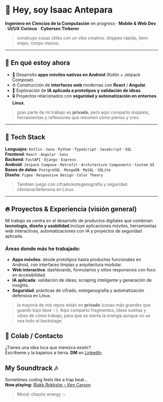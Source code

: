 # 👋 Hey, soy **Isaac Antepara**

**Ingeniero en Ciencias de la Computación** en progreso · **Mobile & Web Dev** · **UI/UX Curious** · **Cybersec Tinkerer**

> construyo cosas útiles con un vibe creativo: shippeo rápido, itero mejor, rompo menos.

* * *

## 🚀 En qué estoy ahora

* 📱 Desarrollo **apps móviles nativas en Android** (Kotlin + Jetpack Compose).
* 🌐 Construcción de **interfaces web** modernas con **React** / **Angular**.
* 🧠 Exploración de **IA aplicada a prototipos y validación de ideas**.
* 🔒 Proyectos relacionados con **seguridad y automatización en entornos Linux**.

> gran parte de mi trabajo es **privado**, pero aquí comparto snippets, herramientas y reflexiones que resumen cómo pienso y creo.

* * *

## 🧩 Tech Stack

**Lenguajes**: `Kotlin` · `Java` · `Python` · `TypeScript` · `JavaScript` · `SQL`<br>
**Frontend**: `React` · `Angular` · `Sass`<br>
**Backend**: `FastAPI` · `Django` · `Express`<br>
**Android**: `Jetpack Compose` · `Retrofit` · `Architecture Components` · `Custom UI`<br>
**Bases de datos**: `PostgreSQL` · `MongoDB` · `MySQL` · `SQLite`<br>
**Diseño**: `Figma` · `Responsive Design` · `Color Theory`<br>

> También juego con cifrado/esteganografía y seguridad ofensiva/defensiva en Linux.

* * *

## 🔥 Proyectos & Experiencia (visión general)

Mi trabajo se centra en el desarrollo de productos digitales que combinan **tecnología, diseño y usabilidad**.Incluye aplicaciones móviles, herramientas web interactivas, automatizaciones con IA y proyectos de seguridad aplicada.

### Áreas donde más he trabajado:

* **Apps móviles**: desde prototipos hasta productos funcionales en Android, con interfaces limpias y arquitectura modular.
* **Web interactiva**: dashboards, formularios y sitios responsivos con foco en accesibilidad.
* **IA aplicada**: validación de ideas, scraping inteligente y generación de insights.
* **Seguridad**: prácticas de cifrado, esteganografía y automatización defensiva en Linux.

> la mayoría de mis repos están en **privado** (cosas más grandes que guardo bajo llave ✨). Aquí comparto fragmentos, ideas sueltas y vibes de cómo trabajo, para que se sienta la energía aunque no se vea todo el backstage.

## 🤝 Colab / Contacto

¿Tienes una idea loca que merezca existir?<br>Escríbeme y la bajamos a tierra. **DM** en <a href="https://www.linkedin.com/in/isaacanteparac/" target="_blank">LinkedIn</a>

## My Soundtrack 🎶

Sometimes coding feels like a trap beat…  
**Now playing:** <a href="https://open.spotify.com/track/1LsisG6aoqfsF1r6M4LpMO?si=0908947c3cfa4093" target="_blank">Blakk Rokkstar – Ken Carson</a>  

> Mood: chaotic energy 💥
